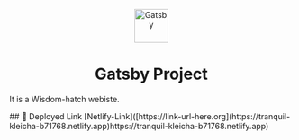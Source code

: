 <p align="center">
  <a href="https://www.gatsbyjs.com/?utm_source=starter&utm_medium=readme&utm_campaign=minimal-starter">
    <img alt="Gatsby" src="https://www.gatsbyjs.com/Gatsby-Monogram.svg" width="60" />
  </a>
</p>
<h1 align="center">
  Gatsby Project
</h1>

<p>It is a Wisdom-hatch webiste.</p>
## 🚀 Deployed Link
[Netlify-Link]([https://link-url-here.org](https://tranquil-kleicha-b71768.netlify.app)https://tranquil-kleicha-b71768.netlify.app)


